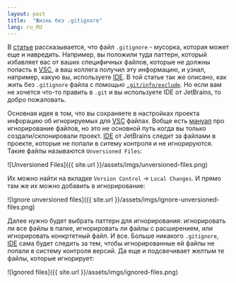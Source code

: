 ```yaml
---
layout: post
title:  "Жизнь без .gitignore"
lang: ru_RU
---
```


В [статье](https://hackernoon.com/exclude-files-from-git-without-committing-changes-to-gitignore-986fa712e78d)
рассказывается, что файл `.gitignore` - мусорка, которая может еще и навредить. Например, вы положили туда паттерн,
который избавляет вас от ваших специфичных файлов, которые не должны попасть в 
[VSC](https://en.wikipedia.org/wiki/Version_control), а ваш коллега получил эту информацию, и узнал, 
например, какую вы, используете [IDE](https://en.wikipedia.org/wiki/IDE). В той статье так же описано,
как жить без `.gitignore` файла с помощью 
[`.git/info/exclude`](https://help.github.com/articles/ignoring-files/#explicit-repository-excludes). Но если вам 
не хочется что-то править в `.git` и вы используете IDE от JetBrains, то добро пожаловать.

<!--more-->

Основная идея в том, что вы сохраняете в настройках проекта инфорацию об игнорируемых для 
[VSC](https://en.wikipedia.org/wiki/Version_control) файлах. Вобще есть 
[мануал](https://www.jetbrains.com/help/idea/configuring-ignored-files.html) про игнорирование файлов,
но это не основной путь когда вы только создали/склонировали проект. [IDE](https://en.wikipedia.org/wiki/IDE)
от JetBrains следит за файлами в проекте, которые не попали в ситему контроля и не игнорируются. 
Такие файлы называются `Unversioned Files`:
 
![Unversioned Files]({{ site.url }}/assets/imgs/unversioned-files.png)

Их можно найти на вкладке `Version Control` -> `Local Changes`. И прямо там же их можно добавить в игнорирование:

![Ignore unversioned files]({{ site.url }}/assets/imgs/ignore-unversioned-files.png)

Далее нужно будет выбрать паттерн для игнорирования: игнорировать ли все файлы в папке, 
игнорировать ли файлы с расширением, или игнорировать конкртетный файл. И все. Больше никакого `.gitignore`, 
[IDE](https://en.wikipedia.org/wiki/IDE) сама будет следить за тем, чтобы игнорированные ей файлы не попали
в систему контроля версий. Да еще и подсвечивает желтым те файлы, которые игнорирует:

![Ignored files]({{ site.url }}/assets/imgs/ignored-files.png)
